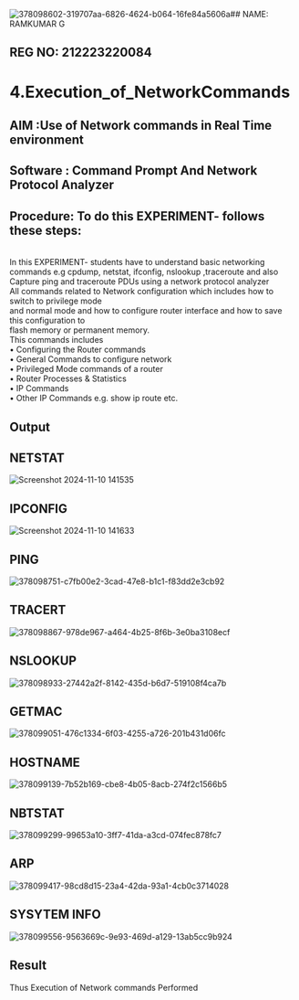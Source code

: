 ![378098602-319707aa-6826-4624-b064-16fe84a5606a](https://github.com/user-attachments/assets/126e1ecf-dc84-4a9f-aa0c-cc02aff99032)## NAME: RAMKUMAR G
## REG NO: 212223220084

# 4.Execution_of_NetworkCommands
## AIM :Use of Network commands in Real Time environment
## Software : Command Prompt And Network Protocol Analyzer
## Procedure: To do this EXPERIMENT- follows these steps:
<BR>
In this EXPERIMENT- students have to understand basic networking commands e.g cpdump, netstat, ifconfig, nslookup ,traceroute and also Capture ping and traceroute PDUs using a network protocol analyzer 
<BR>
All commands related to Network configuration which includes how to switch to privilege mode
<BR>
and normal mode and how to configure router interface and how to save this configuration to
<BR>
flash memory or permanent memory.
<BR>
This commands includes
<BR>
• Configuring the Router commands
<BR>
• General Commands to configure network
<BR>
• Privileged Mode commands of a router 
<BR>
• Router Processes & Statistics
<BR>
• IP Commands
<BR>
• Other IP Commands e.g. show ip route etc.
<BR>

## Output

## NETSTAT
![Screenshot 2024-11-10 141535](https://github.com/user-attachments/assets/2e0a4ff2-693f-4b44-88c8-095b145c772e)
## IPCONFIG
![Screenshot 2024-11-10 141633](https://github.com/user-attachments/assets/ea5a157b-592f-4fe6-b96a-33bfe8538178)
## PING
![378098751-c7fb00e2-3cad-47e8-b1c1-f83dd2e3cb92](https://github.com/user-attachments/assets/967cb208-05b6-4a37-a92b-afdaec92dbca)
## TRACERT
![378098867-978de967-a464-4b25-8f6b-3e0ba3108ecf](https://github.com/user-attachments/assets/005d262b-495e-4975-bab3-b42253f75ccd)
##  NSLOOKUP
![378098933-27442a2f-8142-435d-b6d7-519108f4ca7b](https://github.com/user-attachments/assets/35cfb708-d5f9-4e5d-9c48-512ebe67e417)
## GETMAC
![378099051-476c1334-6f03-4255-a726-201b431d06fc](https://github.com/user-attachments/assets/6732cc51-6a3f-4670-a7b5-af0a0b6541a8)
## HOSTNAME
![378099139-7b52b169-cbe8-4b05-8acb-274f2c1566b5](https://github.com/user-attachments/assets/8d07ac66-e561-4b6a-9864-d81447caeeff)
## NBTSTAT
![378099299-99653a10-3ff7-41da-a3cd-074fec878fc7](https://github.com/user-attachments/assets/0a26c198-2b4d-4e45-89f4-bac9142ab047)
## ARP
![378099417-98cd8d15-23a4-42da-93a1-4cb0c3714028](https://github.com/user-attachments/assets/189720f8-12a5-47f4-94b8-1cc17e58ad46)
## SYSYTEM INFO
![378099556-9563669c-9e93-469d-a129-13ab5cc9b924](https://github.com/user-attachments/assets/c588e251-7e99-482c-a84b-2c04adc77c0a)

## Result
Thus Execution of Network commands Performed 
